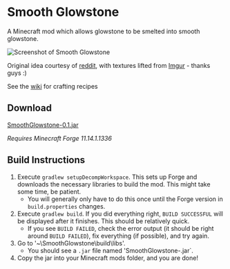 # Smooth Glowstone

A Minecraft mod which allows glowstone to be smelted into smooth glowstone.

![Screenshot of Smooth Glowstone](http://i.imgur.com/ja68DcK.png)

Original idea courtesy of [reddit](http://www.reddit.com/r/minecraftsuggestions/comments/1qbd0e/smelt_glowstone_to_get_smooth_glowstone/),
with textures lifted from [Imgur](http://imgur.com/a/7z6ho) - thanks guys :)


See the [wiki](http://chris-minecraft-mods.wikia.com/wiki/Smooth_Glowstone) for crafting recipes



## Download

[SmoothGlowstone-0.1.jar](https://github.com/crazysnailboy/Smooth-Glowstone/raw/master/bin/SmoothGlowstone-0.1.jar)

*Requires Minecraft Forge 11.14.1.1336*



## Build Instructions

1. Execute `gradlew setupDecompWorkspace`. This sets up Forge and downloads the necessary libraries to build the mod. This might take some time, be patient.
    * You will generally only have to do this once until the Forge version in `build.properties` changes.
2. Execute `gradlew build`. If you did everything right, `BUILD SUCCESSFUL` will be displayed after it finishes. This should be relatively quick.
    * If you see `BUILD FAILED`, check the error output (it should be right around `BUILD FAILED`), fix everything (if possible), and try again.
3. Go to '~\SmoothGlowstone\build\libs'.
    * You should see a `.jar` file named 'SmoothGlowstone-<version>.jar`.
4. Copy the jar into your Minecraft mods folder, and you are done!
